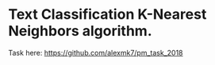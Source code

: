 # Text Classification K-Nearest Neighbors algorithm.
Task here: https://github.com/alexmk7/pm_task_2018

